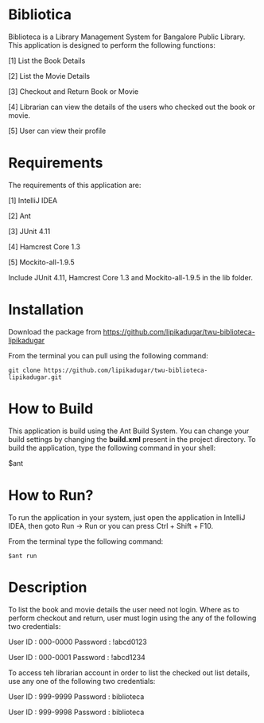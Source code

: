 Bibliotica
===================================
Biblioteca is a Library Management System for Bangalore Public Library. This application is designed to perform the following functions:

[1] List the Book Details

[2] List the Movie Details

[3] Checkout and Return Book or Movie

[4] Librarian can view the details of the users who checked out the book or movie.

[5] User can view their profile


Requirements
=============

The requirements of this application are:

[1] IntelliJ IDEA

[2] Ant

[3] JUnit 4.11

[4] Hamcrest Core 1.3

[5] Mockito-all-1.9.5

Include JUnit 4.11, Hamcrest Core 1.3 and Mockito-all-1.9.5 in the lib folder.

Installation
=============

Download the package from https://github.com/lipikadugar/twu-biblioteca-lipikadugar

From the terminal you can pull using the following command:

    git clone https://github.com/lipikadugar/twu-biblioteca-lipikadugar.git


How to Build
=============

This application is build using the Ant Build System. You can change your build settings by changing
the **build.xml** present in the project directory. To build the application, type the following
command in your shell:

   $ant

How to Run?
============

To run the application in your system, just open the application in IntelliJ IDEA,
then goto Run -> Run or you can press Ctrl + Shift + F10.

From the terminal type the following command:

    $ant run

Description
============

To list the book and movie details the user need not login.
Where as to perform checkout and return, user must login using the any of the following two credentials:

User ID  : 000-0000
Password : !abcd0123

User ID  : 000-0001
Password : !abcd1234

To access teh librarian account in order to list the checked out list details, use any one of the following two credentials:

User ID  : 999-9999
Password : biblioteca

User ID  : 999-9998
Password : biblioteca




